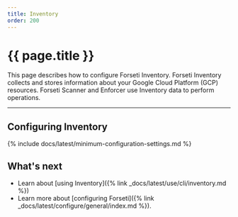 ```yaml
---
title: Inventory
order: 200
---
```


# {{ page.title }}

This page describes how to configure Forseti Inventory. Forseti
Inventory collects and stores information about your Google Cloud Platform
(GCP) resources. Forseti Scanner and Enforcer use Inventory data to
perform operations.

---

## Configuring Inventory

{% include docs/latest/minimum-configuration-settings.md %}

## What's next

* Learn about [using Inventory]({% link _docs/latest/use/cli/inventory.md %})
* Learn more about [configuring Forseti]({% link _docs/latest/configure/general/index.md %}).
